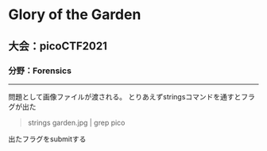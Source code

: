 # Glory of the Garden
## 大会：picoCTF2021
### 分野：Forensics
* * *
問題として画像ファイルが渡される。
とりあえずstringsコマンドを通すとフラグが出た

> strings garden.jpg | grep pico

出たフラグをsubmitする